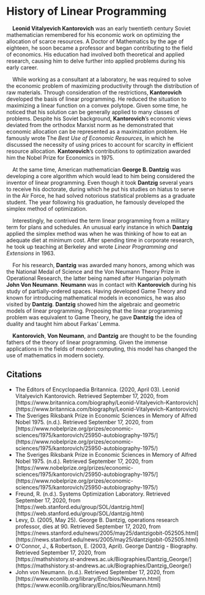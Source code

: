 # History of Linear Programming

&nbsp;&nbsp;&nbsp;&nbsp;<b>Leonid Vitalyevich Kantorovich</b> was an early twentieth century Soviet mathematician remembered for his economic work on optimizing the allocation of scarce resources. A Doctor of Mathematics by the age of eighteen, he soon became a professor and began contributing to the field of economics. His education had involved both theoretical and applied research, causing him to delve further into applied problems during his early career.

&nbsp;&nbsp;&nbsp;&nbsp;While working as a consultant at a laboratory, he was required to solve the economic problem of maximizing productivity through the distribution of raw materials. Through consideration of the restrictions, <b>Kantorovich</b> developed the basis of linear programming. He reduced the situation to maximizing a linear function on a convex polytope. Given some time, he noticed that his solution can be generally applied to many classes of problems. Despite his Soviet background, <b>Kantorovich</b>’s economic views deviated from the orthodox Marxist norm as he demonstrated that economic allocation can be represented as a maximization problem. He famously wrote The <i>Best Use of Economic Resources</i>, in which he discussed the necessity of using prices to account for scarcity in efficient resource allocation. <b>Kantorovich</b>’s contributions to optimization awarded him the Nobel Prize for Economics in 1975.

&nbsp;&nbsp;&nbsp;&nbsp;At the same time, American mathematician <b>George B. Dantzig</b> was developing a core algorithm which would lead to him being considered the inventor of linear programming. Even though it took <b>Dantzig</b> several years to receive his doctorate, during which he put his studies on hiatus to serve in the Air Force, he had solved notorious statistical problems as a graduate student. The year following his graduation, he famously developed the simplex method of optimization.

&nbsp;&nbsp;&nbsp;&nbsp;Interestingly, he contrived the term linear programming from a military term for plans and schedules. An unusual early instance in which <b>Dantzig</b> applied the simplex method was when he was thinking of how to eat an adequate diet at minimum cost. After spending time in corporate research, he took up teaching at Berkeley and wrote <i>Linear Programming and Extensions</i> in 1963.

&nbsp;&nbsp;&nbsp;&nbsp;For his research, <b>Dantzig</b> was awarded many honors, among which was the National Medal of Science and the Von Neumann Theory Prize in Operational Research, the latter being named after Hungarian polymath <b>John Von Neumann</b>. <b>Neumann</b> was in contact with <b>Kantorovich</b> during his study of partially-ordered spaces.  Having developed Game Theory and known for introducing mathematical models in economics, he was also visited by <b>Dantzig</b>. <b>Dantzig</b> showed him the algebraic and geometric models of linear programming. Proposing that the linear programming problem was equivalent to Game Theory, he gave <b>Dantzig</b> the idea of duality and taught him about Farkas’ Lemma.

&nbsp;&nbsp;&nbsp;&nbsp;<b>Kantorovich</b>, <b>Von Neumann</b>, and <b>Dantzig</b> are thought to be the founding fathers of the theory of linear programming. Given the immense applications in the fields of modern computing, this model has changed the use of mathematics in modern society.

## Citations

<ul>
    <li>
        The Editors of Encyclopaedia Britannica. (2020, April 03). Leonid Vitalyevich Kantorovich. Retrieved September 17, 2020, from</br>
        [https://www.britannica.com/biography/Leonid-Vitalyevich-Kantorovich](https://www.britannica.com/biography/Leonid-Vitalyevich-Kantorovich)
    </li>
    <li>
        The Sveriges Riksbank Prize in Economic Sciences in Memory of Alfred Nobel 1975. (n.d.). Retrieved September 17, 2020, from</br>
        [https://www.nobelprize.org/prizes/economic-sciences/1975/kantorovich/25950-autobiography-1975/](https://www.nobelprize.org/prizes/economic-sciences/1975/kantorovich/25950-autobiography-1975/)
    </li>
    <li>
        The Sveriges Riksbank Prize in Economic Sciences in Memory of Alfred Nobel 1975. (n.d.). Retrieved September 17, 2020, from</br>
        [https://www.nobelprize.org/prizes/economic-sciences/1975/kantorovich/25950-autobiography-1975/](https://www.nobelprize.org/prizes/economic-sciences/1975/kantorovich/25950-autobiography-1975/)
    </li>
    <li>
        Freund, R. (n.d.). Systems Optimization Laboratory. Retrieved September 17, 2020, from</br>
        [https://web.stanford.edu/group/SOL/dantzig.html](https://web.stanford.edu/group/SOL/dantzig.html)
    </li>
    <li>
        Levy, D. (2005, May 25). George B. Dantzig, operations research professor, dies at 90. Retrieved September 17, 2020, from</br>
        [https://news.stanford.edu/news/2005/may25/dantzigobit-052505.html](https://news.stanford.edu/news/2005/may25/dantzigobit-052505.html)
    </li>
    <li>
        O'Connor, J., &amp; Robertson, E. (2003, April). George Dantzig - Biography. Retrieved September 17, 2020, from</br>
        [https://mathshistory.st-andrews.ac.uk/Biographies/Dantzig_George/](https://mathshistory.st-andrews.ac.uk/Biographies/Dantzig_George/)
    </li>
    <li>
        John von Neumann. (n.d.). Retrieved September 17, 2020, from</br>
        [https://www.econlib.org/library/Enc/bios/Neumann.html](https://www.econlib.org/library/Enc/bios/Neumann.html)
    </li>
</ul>
